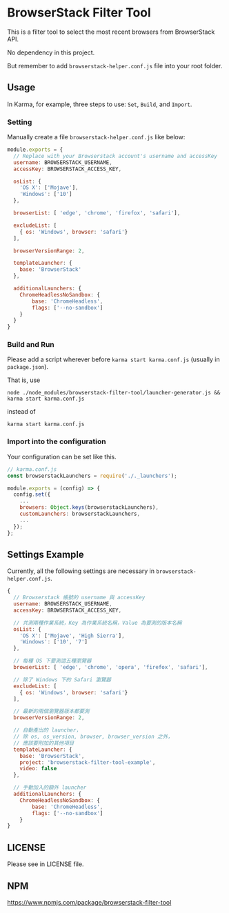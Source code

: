 # BrowserStack Filter Tool

This is a filter tool to select the most recent browsers from BrowserStack API.

No dependency in this project.

But remember to add `browserstack-helper.conf.js` file into your root folder.

## Usage

In Karma, for example, three steps to use: `Set`, `Build`, and `Import`.

### Setting

Manually create a file `browserstack-helper.conf.js` like below:

```javascript
module.exports = {
  // Replace with your Browserstack account's username and accessKey
  username: BROWSERSTACK_USERNAME,
  accessKey: BROWSERSTACK_ACCESS_KEY,

  osList: {
    'OS X': ['Mojave'],
    'Windows': ['10']
  },

  browserList: [ 'edge', 'chrome', 'firefox', 'safari'],

  excludeList: [
    { os: 'Windows', browser: 'safari'}
  ],

  browserVersionRange: 2,

  templateLauncher: {
    base: 'BrowserStack'
  },

  additionalLaunchers: {
    ChromeHeadlessNoSandbox: {
        base: 'ChromeHeadless',
        flags: ['--no-sandbox']
    }
  }
}
```

### Build and Run

Please add a script wherever before `karma start karma.conf.js` (usually in `package.json`).

That is, use

```shell
node ./node_modules/browserstack-filter-tool/launcher-generator.js && karma start karma.conf.js
```

instead of

```shell
karma start karma.conf.js
```

### Import into the configuration

Your configuration can be set like this.

```javascript
// karma.conf.js
const browserstackLaunchers = require('./._launchers');

module.exports = (config) => {
  config.set({
    ...
    browsers: Object.keys(browserstackLaunchers),
    customLaunchers: browserstackLaunchers,
    ...
  });
};
```

## Settings Example

Currently, all the following settings are necessary in `browserstack-helper.conf.js`.

```javascript
{
  // Browserstack 帳號的 username 與 accessKey
  username: BROWSERSTACK_USERNAME,
  accessKey: BROWSERSTACK_ACCESS_KEY,

  // 共測兩種作業系統，Key 為作業系統名稱，Value 為要測的版本名稱
  osList: {
    'OS X': ['Mojave', 'High Sierra'],
    'Windows': ['10', '7']
  },

  // 每種 OS 下要測這五種瀏覽器
  browserList: [ 'edge', 'chrome', 'opera', 'firefox', 'safari'],

  // 除了 Windows 下的 Safari 瀏覽器
  excludeList: [
    { os: 'Windows', browser: 'safari'}
  ],

  // 最新的兩個瀏覽器版本都要測
  browserVersionRange: 2,

  // 自動產出的 launcher，
  // 除 os, os_version, browser, browser_version 之外，
  // 應該要附加的其他項目
  templateLauncher: {
    base: 'BrowserStack',
    project: 'browserstack-filter-tool-example',
    video: false
  },

  // 手動加入的額外 launcher
  additionalLaunchers: {
    ChromeHeadlessNoSandbox: {
        base: 'ChromeHeadless',
        flags: ['--no-sandbox']
    }
}
```

## LICENSE

Please see in LICENSE file.

## NPM
https://www.npmjs.com/package/browserstack-filter-tool